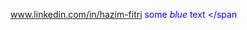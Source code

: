 <!--- https://github.com/anuraghazra/github-readme-stats/edit/master/readme.md --->
<!--- https://github.com/abhisheknaiidu/awesome-github-profile-readme/edit/master/README.md --->
<!--- https://github.com/ileriayo/markdown-badges --->
www.linkedin.com/in/hazim-fitri
<span style="color:blue"> some *blue* text </span
